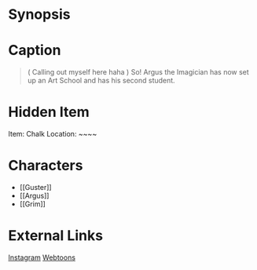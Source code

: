 # Synopsis


# Caption
> ( Calling out myself here haha ) So! Argus the Imagician has now set up an Art School and has his second student.

# Hidden Item
Item: Chalk
Location: ~~~~

# Characters
* [[Guster]]
* [[Argus]]
* [[Grim]]

# External Links
[Instagram](https://www.instagram.com/p/CNncgp1DCcj/?igshid=YmMyMTA2M2Y=)
[Webtoons](https://www.webtoons.com/en/challenge/twistwood-tales/78-the-secret/viewer?title_no=344740&episode_no=84)